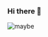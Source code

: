 ### Hi there 👋
![maybe](https://user-images.githubusercontent.com/122160506/218062194-0afced75-d263-4f1f-bedb-01535141d825.gif)


<!--
**BorisKlco/BorisKlco** is a ✨ _special_ ✨ repository because its `README.md` (this file) appears on your GitHub profile.

Here are some ideas to get you started:

- 🔭 I’m currently working on ...
- 🌱 I’m currently learning ...
- 👯 I’m looking to collaborate on ...
- 🤔 I’m looking for help with ...
- 💬 Ask me about ...
- 📫 How to reach me: ...
- 😄 Pronouns: ...
- ⚡ Fun fact: ...
-->
